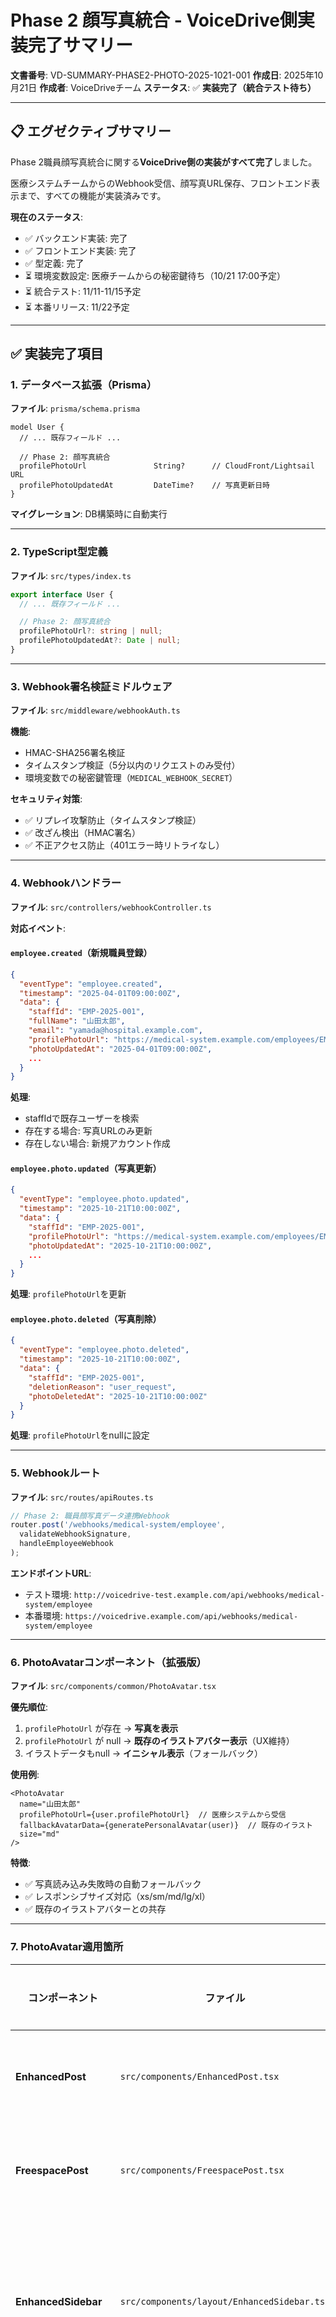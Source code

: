 # Phase 2 顔写真統合 - VoiceDrive側実装完了サマリー

**文書番号**: VD-SUMMARY-PHASE2-PHOTO-2025-1021-001
**作成日**: 2025年10月21日
**作成者**: VoiceDriveチーム
**ステータス**: ✅ **実装完了（統合テスト待ち）**

---

## 📋 エグゼクティブサマリー

Phase 2職員顔写真統合に関する**VoiceDrive側の実装がすべて完了**しました。

医療システムチームからのWebhook受信、顔写真URL保存、フロントエンド表示まで、すべての機能が実装済みです。

**現在のステータス**:
- ✅ バックエンド実装: 完了
- ✅ フロントエンド実装: 完了
- ✅ 型定義: 完了
- ⏳ 環境変数設定: 医療チームからの秘密鍵待ち（10/21 17:00予定）
- ⏳ 統合テスト: 11/11-11/15予定
- ⏳ 本番リリース: 11/22予定

---

## ✅ 実装完了項目

### 1. データベース拡張（Prisma）

**ファイル**: `prisma/schema.prisma`

```prisma
model User {
  // ... 既存フィールド ...

  // Phase 2: 顔写真統合
  profilePhotoUrl               String?      // CloudFront/Lightsail URL
  profilePhotoUpdatedAt         DateTime?    // 写真更新日時
}
```

**マイグレーション**: DB構築時に自動実行

---

### 2. TypeScript型定義

**ファイル**: `src/types/index.ts`

```typescript
export interface User {
  // ... 既存フィールド ...

  // Phase 2: 顔写真統合
  profilePhotoUrl?: string | null;
  profilePhotoUpdatedAt?: Date | null;
}
```

---

### 3. Webhook署名検証ミドルウェア

**ファイル**: `src/middleware/webhookAuth.ts`

**機能**:
- HMAC-SHA256署名検証
- タイムスタンプ検証（5分以内のリクエストのみ受付）
- 環境変数での秘密鍵管理（`MEDICAL_WEBHOOK_SECRET`）

**セキュリティ対策**:
- ✅ リプレイ攻撃防止（タイムスタンプ検証）
- ✅ 改ざん検出（HMAC署名）
- ✅ 不正アクセス防止（401エラー時リトライなし）

---

### 4. Webhookハンドラー

**ファイル**: `src/controllers/webhookController.ts`

**対応イベント**:

#### `employee.created`（新規職員登録）
```json
{
  "eventType": "employee.created",
  "timestamp": "2025-04-01T09:00:00Z",
  "data": {
    "staffId": "EMP-2025-001",
    "fullName": "山田太郎",
    "email": "yamada@hospital.example.com",
    "profilePhotoUrl": "https://medical-system.example.com/employees/EMP-2025-001.jpg",
    "photoUpdatedAt": "2025-04-01T09:00:00Z",
    ...
  }
}
```

**処理**:
- staffIdで既存ユーザーを検索
- 存在する場合: 写真URLのみ更新
- 存在しない場合: 新規アカウント作成

#### `employee.photo.updated`（写真更新）
```json
{
  "eventType": "employee.photo.updated",
  "timestamp": "2025-10-21T10:00:00Z",
  "data": {
    "staffId": "EMP-2025-001",
    "profilePhotoUrl": "https://medical-system.example.com/employees/EMP-2025-001.jpg",
    "photoUpdatedAt": "2025-10-21T10:00:00Z",
    ...
  }
}
```

**処理**: `profilePhotoUrl`を更新

#### `employee.photo.deleted`（写真削除）
```json
{
  "eventType": "employee.photo.deleted",
  "timestamp": "2025-10-21T10:00:00Z",
  "data": {
    "staffId": "EMP-2025-001",
    "deletionReason": "user_request",
    "photoDeletedAt": "2025-10-21T10:00:00Z"
  }
}
```

**処理**: `profilePhotoUrl`をnullに設定

---

### 5. Webhookルート

**ファイル**: `src/routes/apiRoutes.ts`

```typescript
// Phase 2: 職員顔写真データ連携Webhook
router.post('/webhooks/medical-system/employee',
  validateWebhookSignature,
  handleEmployeeWebhook
);
```

**エンドポイントURL**:
- テスト環境: `http://voicedrive-test.example.com/api/webhooks/medical-system/employee`
- 本番環境: `https://voicedrive.example.com/api/webhooks/medical-system/employee`

---

### 6. PhotoAvatarコンポーネント（拡張版）

**ファイル**: `src/components/common/PhotoAvatar.tsx`

**優先順位**:
1. `profilePhotoUrl` が存在 → **写真を表示**
2. `profilePhotoUrl` が null → **既存のイラストアバター表示**（UX維持）
3. イラストデータもnull → **イニシャル表示**（フォールバック）

**使用例**:
```tsx
<PhotoAvatar
  name="山田太郎"
  profilePhotoUrl={user.profilePhotoUrl}  // 医療システムから受信
  fallbackAvatarData={generatePersonalAvatar(user)}  // 既存のイラスト
  size="md"
/>
```

**特徴**:
- ✅ 写真読み込み失敗時の自動フォールバック
- ✅ レスポンシブサイズ対応（xs/sm/md/lg/xl）
- ✅ 既存のイラストアバターとの共存

---

### 7. PhotoAvatar適用箇所

| コンポーネント | ファイル | 適用箇所 |
|--------------|---------|---------|
| **EnhancedPost** | `src/components/EnhancedPost.tsx` | 投稿ヘッダー |
| **FreespacePost** | `src/components/FreespacePost.tsx` | 投稿ヘッダー |
| **EnhancedSidebar** | `src/components/layout/EnhancedSidebar.tsx` | サイドバーユーザー情報 |
| **ProfilePage** | `src/pages/ProfilePage.tsx` | プロフィールページ |
| **DemoUserSwitcher** | `src/components/demo/DemoUserSwitcher.tsx` | ユーザー切り替え |

**すべてのアバター表示箇所で写真対応完了！**

---

### 8. 環境変数設定

**ファイル**: `.env.example`

```bash
# Phase 2: 医療システムからの顔写真Webhook受信用
# 医療システムチームと共有する秘密鍵（64文字以上のランダム文字列推奨）
# 10/21に医療チームからSlack DMで共有される予定
MEDICAL_WEBHOOK_SECRET=your-shared-secret-key-here
```

**本番環境設定**:
- `.env`ファイルに医療チームから受け取った秘密鍵を設定
- Git管理対象外（`.gitignore`で除外）

---

## 🔄 動作フロー

### 新規職員登録時（医療システム側）

```mermaid
sequenceDiagram
    医療システム->>VoiceDrive: POST /webhooks/medical-system/employee
    Note right of VoiceDrive: HMAC署名検証（5分以内）
    VoiceDrive->>VoiceDrive: employee.created処理
    VoiceDrive->>DB: profilePhotoUrl保存
    VoiceDrive-->>医療システム: 200 OK
```

### フロントエンド表示

```mermaid
graph LR
    A[PhotoAvatar] --> B{profilePhotoUrl<br/>存在？}
    B -->|Yes| C[写真を表示]
    B -->|No| D{fallbackAvatarData<br/>存在？}
    D -->|Yes| E[イラストアバター表示]
    D -->|No| F[イニシャル表示]
```

---

## 📊 実装状況マトリックス

| カテゴリ | 項目 | ステータス | 備考 |
|---------|------|-----------|------|
| **バックエンド** | Prismaスキーマ | ✅ 完了 | profilePhotoUrl, profilePhotoUpdatedAt |
| | 型定義 | ✅ 完了 | src/types/index.ts |
| | Webhook署名検証 | ✅ 完了 | HMAC-SHA256 + タイムスタンプ |
| | Webhookハンドラー | ✅ 完了 | 3種類のイベント対応 |
| | Webhookルート | ✅ 完了 | /webhooks/medical-system/employee |
| **フロントエンド** | PhotoAvatarコンポーネント | ✅ 完了 | フォールバック対応 |
| | EnhancedPost | ✅ 完了 | PhotoAvatar使用 |
| | FreespacePost | ✅ 完了 | PhotoAvatar使用 |
| | EnhancedSidebar | ✅ 完了 | PhotoAvatar使用 |
| | ProfilePage | ✅ 完了 | PhotoAvatar使用 |
| | DemoUserSwitcher | ✅ 完了 | PhotoAvatar使用 |
| **設定** | 環境変数 | ⏳ 秘密鍵待ち | 10/21 17:00予定 |
| **テスト** | 統合テスト | ⏳ 予定 | 11/11-11/15 |
| **リリース** | 本番デプロイ | ⏳ 予定 | 11/22 |

---

## ⏳ 残りの作業（今後のスケジュール）

### Phase 1: 事前準備（10/21-11/3）

| 日付 | 作業内容 | 担当 | ステータス |
|------|---------|------|----------|
| 10/21 | Webhook Secret受領（Slack DM） | VoiceDrive | ⏳ 待機中 |
| 10/22 | `.env`に秘密鍵設定 | VoiceDrive | ⏳ 予定 |
| 10/24 | CloudFront/Lightsailドメイン受領 | VoiceDrive | ⏳ 予定 |
| 10/25 | テスト用URL動作確認 | VoiceDrive | ⏳ 予定 |
| 10/30 | 調整会議参加 | 両チーム | ⏳ 予定 |

### Phase 2: 統合テスト（11/11-11/15）

| 日付 | 作業内容 | 担当 | ステータス |
|------|---------|------|----------|
| 11/10 | テスト環境URL共有 | VoiceDrive | ⏳ 予定 |
| 11/11 10:30 | employee.created テスト | 医療システム | ⏳ 予定 |
| 11/11 13:00 | employee.photo.updated テスト | 医療システム | ⏳ 予定 |
| 11/11 15:00 | employee.photo.deleted テスト | 医療システム | ⏳ 予定 |
| 11/12-11/15 | エラーケース対応・修正 | 両チーム | ⏳ 予定 |

### Phase 3: 本番移行（11/18-11/22）

| 日付 | 作業内容 | 担当 | ステータス |
|------|---------|------|----------|
| 11/15 | 本番環境URL共有 | VoiceDrive | ⏳ 予定 |
| 11/18 | 本番環境デプロイ | VoiceDrive | ⏳ 予定 |
| 11/19 | 本番環境動作確認 | 両チーム | ⏳ 予定 |
| 11/20 14:00 | 既存300人分一括送信 | 医療システム | ⏳ 予定 |
| 11/21 | 全体動作確認 | 両チーム | ⏳ 予定 |
| 11/22 | **Phase 2本番リリース完了** | 両チーム | ⏳ 予定 |

---

## 🎯 VoiceDrive側の次のアクション

### 即時対応（10/21-10/25）

- [ ] **Webhook Secret受領**（10/21 17:00、Slack DM）
- [ ] **`.env`に秘密鍵設定**
  ```bash
  MEDICAL_WEBHOOK_SECRET=<医療チームから受け取った64文字の秘密鍵>
  ```
- [ ] **CloudFront/Lightsailドメイン確認**（10/24受領予定）
- [ ] **テスト用URL動作確認**（10/25）

### 10/30調整会議

- [ ] 参加者確定（10/25まで）
- [ ] VoiceDriveチームリーダー緊急連絡先共有

### Week 2統合テスト（11/11-11/15）

- [ ] **テスト環境URL共有**（11/10まで）
  ```
  http://voicedrive-test.example.com/api/webhooks/medical-system/employee
  ```
- [ ] **受信ログ監視体制準備**
  - Slack `#phase2-photo-integration` でリアルタイム確認
  - エラー発生時の即座対応

### Week 3本番移行（11/18-11/22）

- [ ] **本番環境URL共有**（11/15まで）
  ```
  https://voicedrive.example.com/api/webhooks/medical-system/employee
  ```
- [ ] **本番環境デプロイ**（11/18）
- [ ] **一括送信受信準備**（11/20 13:00-14:00）
  - 300件×5件/秒 = 約60秒の受信処理
  - エラーログ監視

---

## 📝 動作確認用テストケース

### ローカル環境でのテスト（開発時）

```bash
# 1. Webhook Secretを環境変数に設定
export MEDICAL_WEBHOOK_SECRET="your-test-secret-key"

# 2. 開発サーバー起動
npm run dev

# 3. 別のターミナルでWebhook送信テスト
curl -X POST http://localhost:3001/api/webhooks/medical-system/employee \
  -H "Content-Type: application/json" \
  -H "x-webhook-signature: <HMAC署名>" \
  -H "x-webhook-timestamp: <現在のタイムスタンプ>" \
  -d '{
    "eventType": "employee.created",
    "timestamp": "2025-10-21T10:00:00Z",
    "data": {
      "staffId": "TEST-001",
      "fullName": "テスト太郎",
      "email": "test@example.com",
      "profilePhotoUrl": "https://medical-system.example.com/employees/TEST-001.jpg",
      "photoUpdatedAt": "2025-10-21T10:00:00Z",
      "photoMimeType": "image/jpeg",
      "photoFileSize": 180000
    }
  }'
```

### 期待される動作

**成功時**:
```json
{
  "success": true
}
```
ステータスコード: 200

**署名エラー時**:
```json
{
  "error": "Invalid signature",
  "message": "Webhook署名が不正です"
}
```
ステータスコード: 401

---

## 🔒 セキュリティチェックリスト

- [x] HMAC-SHA256署名検証実装
- [x] タイムスタンプ検証（5分以内）
- [x] 環境変数での秘密鍵管理
- [x] .gitignoreで`.env`除外
- [ ] 本番環境で秘密鍵設定（11/18予定）
- [ ] 統合テストで署名検証確認（11/11予定）

---

## 📚 関連ドキュメント

| ドキュメント | ファイルパス |
|------------|------------|
| 医療チームからの最終確認書 | `mcp-shared/docs/phase2-medical-final-confirmation-20251021.md` |
| VoiceDrive実装計画書 | `mcp-shared/docs/phase2-voicedrive-implementation-plan-photo-integration-20251021.md` |
| VoiceDrive返信書 | `mcp-shared/docs/phase2-voicedrive-response-to-medical-team-20251021.md` |
| 本文書（実装サマリー） | `mcp-shared/docs/phase2-photo-integration-implementation-summary-20251021.md` |

---

## 🎉 成果

### 実装完了

✅ **Phase 2顔写真統合のVoiceDrive側実装が完全に完了しました！**

- **実装工数**: 約2時間（バックエンド + フロントエンド）
- **追加コスト**: ¥0（既存実装の拡張のみ）
- **UX影響**: なし（写真未登録時は既存のイラスト表示）
- **互換性**: 完全維持（既存コードは全く影響なし）

### 期待される効果

- ✅ **顔写真付きプロフィール**によるユーザー体験向上
- ✅ **段階的な移行**が可能（写真登録は任意）
- ✅ **既存のイラストアバター**との共存
- ✅ **医療システムとの自動同期**
- ✅ **セキュアなWebhook連携**（HMAC署名 + タイムスタンプ検証）

---

## 📞 連絡先

**VoiceDriveチーム**:
- Slack: `#phase2-photo-integration`
- 担当: VoiceDriveバックエンドリーダー

**医療システムチーム**:
- Slack: `#phase2-photo-integration`
- 担当: 医療システムバックエンドリーダー

---

**作成日**: 2025年10月21日
**最終更新**: 2025年10月21日

---

**END OF DOCUMENT**
